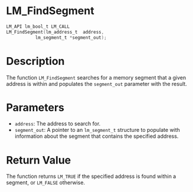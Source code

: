 # LM_FindSegment

```c
LM_API lm_bool_t LM_CALL
LM_FindSegment(lm_address_t  address,
	       lm_segment_t *segment_out);
```

# Description
The function `LM_FindSegment` searches for a memory segment that a given address is within and populates the
`segment_out` parameter with the result.

# Parameters
 - `address`: The address to search for.
 - `segment_out`: A pointer to an `lm_segment_t` structure to populate with information about the
segment that contains the specified address.

# Return Value
The function returns `LM_TRUE` if the specified address is found within a segment, or `LM_FALSE` otherwise.
